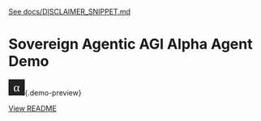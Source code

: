 [See docs/DISCLAIMER_SNIPPET.md](../DISCLAIMER_SNIPPET.md)

# Sovereign Agentic AGI Alpha Agent Demo

![preview](../alpha_agi_insight_v1/favicon.svg){.demo-preview}

[View README](../../alpha_factory_v1/demos/sovereign_agentic_agialpha_agent_v0/README.md)
